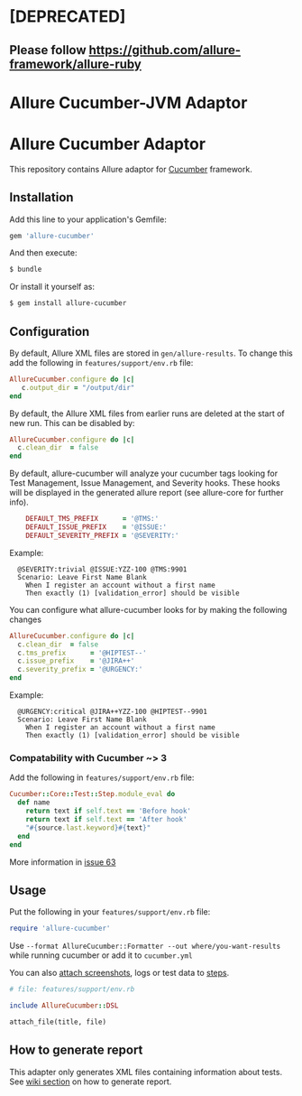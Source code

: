 # [DEPRECATED]
## Please follow https://github.com/allure-framework/allure-ruby
Allure Cucumber-JVM Adaptor
=====================

# Allure Cucumber Adaptor

This repository contains Allure adaptor for [Cucumber](http://cukes.info/) framework.

## Installation

Add this line to your application's Gemfile:

```ruby
gem 'allure-cucumber'
```
And then execute:
```bash
$ bundle
```

Or install it yourself as:
```bash
$ gem install allure-cucumber
```

## Configuration

By default, Allure XML files are stored in `gen/allure-results`. To change this add the following in `features/support/env.rb` file:

```ruby
AllureCucumber.configure do |c|
   c.output_dir = "/output/dir"
end
```

By default, the Allure XML files from earlier runs are deleted at the start of new run. This can be disabled by:

```ruby
AllureCucumber.configure do |c|
  c.clean_dir  = false
end
```

By default, allure-cucumber will analyze your cucumber tags looking for Test Management, Issue Management, and Severity hooks. These hooks will be displayed in the generated allure report (see allure-core for further info). 

```ruby    
    DEFAULT_TMS_PREFIX      = '@TMS:'
    DEFAULT_ISSUE_PREFIX    = '@ISSUE:'
    DEFAULT_SEVERITY_PREFIX = '@SEVERITY:'
```

Example: 
```gherkin
  @SEVERITY:trivial @ISSUE:YZZ-100 @TMS:9901
  Scenario: Leave First Name Blank
    When I register an account without a first name
    Then exactly (1) [validation_error] should be visible
```    

You can configure what allure-cucumber looks for by making the following changes

```ruby
AllureCucumber.configure do |c|
  c.clean_dir  = false
  c.tms_prefix      = '@HIPTEST--'
  c.issue_prefix    = '@JIRA++'
  c.severity_prefix = '@URGENCY:'
end
```

Example: 
```gherkin
  @URGENCY:critical @JIRA++YZZ-100 @HIPTEST--9901
  Scenario: Leave First Name Blank
    When I register an account without a first name
    Then exactly (1) [validation_error] should be visible
```    

### Compatability with Cucumber ~> 3
Add the following in `features/support/env.rb` file:
```ruby
Cucumber::Core::Test::Step.module_eval do
  def name
    return text if self.text == 'Before hook'
    return text if self.text == 'After hook'
    "#{source.last.keyword}#{text}"
  end
end
```
More information in [issue 63](https://github.com/allure-framework/allure-cucumber/issues/63)

## Usage

Put the following in your `features/support/env.rb` file:

```ruby
require 'allure-cucumber'
```

Use `--format AllureCucumber::Formatter --out where/you-want-results` while running cucumber or add it to `cucumber.yml`

You can also [attach screenshots](https://github.com/allure-framework/allure-core/wiki/Glossary#attachment), logs or test data to [steps](https://github.com/allure-framework/allure-core/wiki/Glossary#test-step).

```ruby
# file: features/support/env.rb

include AllureCucumber::DSL

attach_file(title, file)
```

## How to generate report
This adapter only generates XML files containing information about tests. See [wiki section](https://github.com/allure-framework/allure-core/wiki#generating-report) on how to generate report.
